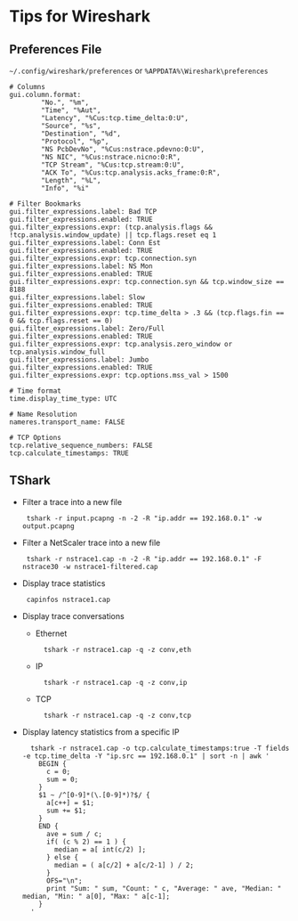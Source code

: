 # Tips for Wireshark

## Preferences File
`~/.config/wireshark/preferences` or `%APPDATA%\Wireshark\preferences`

	# Columns
	gui.column.format:
        	"No.", "%m",
        	"Time", "%Aut",
        	"Latency", "%Cus:tcp.time_delta:0:U",
        	"Source", "%s",
        	"Destination", "%d",
        	"Protocol", "%p",
        	"NS PcbDevNo", "%Cus:nstrace.pdevno:0:U",
        	"NS NIC", "%Cus:nstrace.nicno:0:R",
        	"TCP Stream", "%Cus:tcp.stream:0:U",
        	"ACK To", "%Cus:tcp.analysis.acks_frame:0:R",
        	"Length", "%L",
        	"Info", "%i"
	
	# Filter Bookmarks
	gui.filter_expressions.label: Bad TCP
	gui.filter_expressions.enabled: TRUE
	gui.filter_expressions.expr: (tcp.analysis.flags && !tcp.analysis.window_update) || tcp.flags.reset eq 1
	gui.filter_expressions.label: Conn Est
	gui.filter_expressions.enabled: TRUE
	gui.filter_expressions.expr: tcp.connection.syn
	gui.filter_expressions.label: NS Mon
	gui.filter_expressions.enabled: TRUE
	gui.filter_expressions.expr: tcp.connection.syn && tcp.window_size == 8188
	gui.filter_expressions.label: Slow
	gui.filter_expressions.enabled: TRUE
	gui.filter_expressions.expr: tcp.time_delta > .3 && (tcp.flags.fin == 0 && tcp.flags.reset == 0)
	gui.filter_expressions.label: Zero/Full
	gui.filter_expressions.enabled: TRUE
	gui.filter_expressions.expr: tcp.analysis.zero_window or tcp.analysis.window_full
	gui.filter_expressions.label: Jumbo
	gui.filter_expressions.enabled: TRUE
	gui.filter_expressions.expr: tcp.options.mss_val > 1500

	# Time format
	time.display_time_type: UTC

	# Name Resolution
	nameres.transport_name: FALSE

	# TCP Options
	tcp.relative_sequence_numbers: FALSE
	tcp.calculate_timestamps: TRUE

## TShark
*  Filter a trace into a new file

		tshark -r input.pcapng -n -2 -R "ip.addr == 192.168.0.1" -w output.pcapng

*  Filter a NetScaler trace into a new file

		tshark -r nstrace1.cap -n -2 -R "ip.addr == 192.168.0.1" -F nstrace30 -w nstrace1-filtered.cap

*  Display trace statistics

		capinfos nstrace1.cap

*  Display trace conversations
	* Ethernet

			tshark -r nstrace1.cap -q -z conv,eth

	* IP

			tshark -r nstrace1.cap -q -z conv,ip

	* TCP

			tshark -r nstrace1.cap -q -z conv,tcp

* Display latency statistics from a specific IP

		tshark -r nstrace1.cap -o tcp.calculate_timestamps:true -T fields -e tcp.time_delta -Y "ip.src == 192.168.0.1" | sort -n | awk '
		  BEGIN {
		    c = 0;
		    sum = 0;
		  }
		  $1 ~ /^[0-9]*(\.[0-9]*)?$/ {
		    a[c++] = $1;
		    sum += $1;
		  }
		  END {
		    ave = sum / c;
		    if( (c % 2) == 1 ) {
		      median = a[ int(c/2) ];
		    } else {
		      median = ( a[c/2] + a[c/2-1] ) / 2;
		    }
		    OFS="\n";
		    print "Sum: " sum, "Count: " c, "Average: " ave, "Median: " median, "Min: " a[0], "Max: " a[c-1];
		  }
		'

